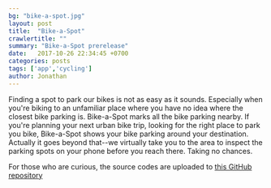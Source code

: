 ```yaml
---
bg: "bike-a-spot.jpg"
layout: post
title:  "Bike-a-Spot"
crawlertitle: ""
summary: "Bike-a-Spot prerelease"
date:   2017-10-26 22:34:45 +0700
categories: posts
tags: ['app','cycling']
author: Jonathan
---
```

Finding a spot to park our bikes is not as easy as it sounds. Especially when you're biking to an unfamiliar place where you have no idea where the closest bike parking is. Bike-a-Spot marks all the bike parking nearby. If you're planning your next urban bike trip, looking for the right place to park you bike, Bike-a-Spot shows your bike parking around your destination. Actually it goes beyond that--we virtually take you to the area to inspect the parking spots on your phone before you reach there. Taking no chances.

For those who are curious, the source codes are uploaded to [this GitHub repository](https://github.com/jonhsma/Bike-a-Spot_release)